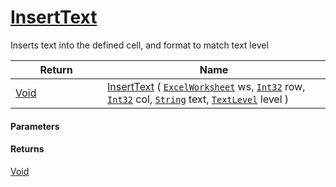 # [InsertText](./ExcelHelper--InsertText.md)

Inserts text into the defined cell, and format to match text level

| Return<div><a href="#"><img width=225></a></div> | Name<div><a href="#"><img width=525></a></div> | 
| --- | --- | 
| [Void](https://docs.microsoft.com/en-us/dotnet/api/System.Void) | [InsertText](./ExcelHelper--InsertText.md) ( [`ExcelWorksheet`](./ExcelHelper--InsertText.md) ws, [`Int32`](https://docs.microsoft.com/en-us/dotnet/api/System.Int32) row, [`Int32`](https://docs.microsoft.com/en-us/dotnet/api/System.Int32) col, [`String`](https://docs.microsoft.com/en-us/dotnet/api/System.String) text, [`TextLevel`](./../Excel/TextLevel.md) level ) | 


#### Parameters

#### Returns
[Void](https://docs.microsoft.com/en-us/dotnet/api/System.Void)<br>
